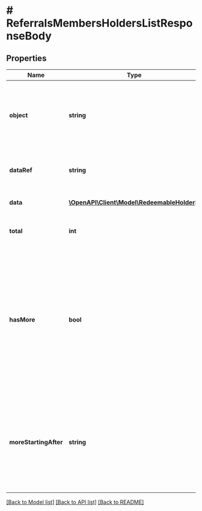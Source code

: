 # # ReferralsMembersHoldersListResponseBody

## Properties

Name | Type | Description | Notes
------------ | ------------- | ------------- | -------------
**object** | **string** | The type of the object represented by JSON. This object stores information about redeemables holders | [optional] [default to 'list']
**dataRef** | **string** | Identifies the name of the JSON property that contains the array of holders. | [optional] [default to 'data']
**data** | [**\OpenAPI\Client\Model\RedeemableHolder[]**](RedeemableHolder.md) | A dictionary that contains an array of holders. | [optional]
**total** | **int** | Total number of holders assigned to the redeemable. | [optional]
**hasMore** | **bool** | As query results are always limited (by the limit parameter), the &#x60;has_more&#x60; flag indicates if there are more records for given filter parameters. This lets you know if you can run another request with a &#x60;starting_after_id&#x60; query or a different limit to get more records returned in the results. | [optional]
**moreStartingAfter** | **string** | Returns an ID that can be used to return another page of results. Use the ID in the &#x60;starting_after_id&#x60; query parameter to display another page of the results occuring after the field with that ID. | [optional]

[[Back to Model list]](../../README.md#models) [[Back to API list]](../../README.md#endpoints) [[Back to README]](../../README.md)
